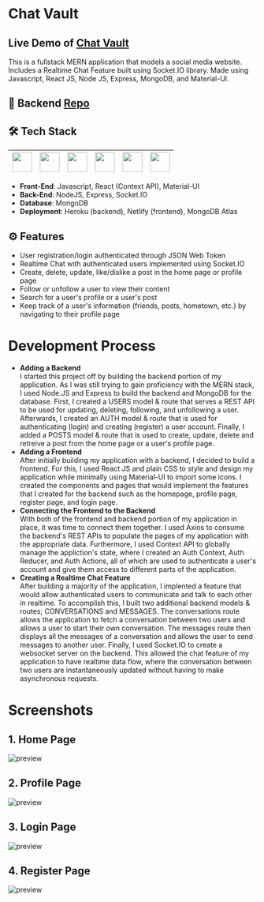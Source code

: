 # Chat Vault

## Live Demo of [Chat Vault](https://chatvault.netlify.app/)

This is a fullstack MERN application that models a social media website. Includes a Realtime Chat Feature built using Socket.IO library. Made using Javascript, React JS, Node JS, Express, MongoDB, and Material-UI. <br />

## 🔗 Backend [Repo](https://github.com/lazirpascual/chat-vault-backend)

## 🛠 Tech Stack

| <img src="https://cdn.jsdelivr.net/npm/simple-icons@v4/icons/javascript.svg" width="40"> | <img src="https://cdn.jsdelivr.net/npm/simple-icons@v4/icons/react.svg" width="40"> | <img src="https://cdn.jsdelivr.net/npm/simple-icons@4.25.0/icons/node-dot-js.svg" width="40"> | <img src="https://cdn.jsdelivr.net/npm/simple-icons@v4/icons/express.svg" width="40"> | <img src="https://cdn.jsdelivr.net/npm/simple-icons@v4/icons/mongodb.svg" width="40"> | <img src="https://cdn.jsdelivr.net/npm/simple-icons@v4/icons/material-ui.svg" width="40"> |
| :--------------------------------------------------------------------------------------: | :---------------------------------------------------------------------------------: | :-------------------------------------------------------------------------------------------: | ------------------------------------------------------------------------------------- | ------------------------------------------------------------------------------------- | ----------------------------------------------------------------------------------------- |

- **Front-End**: Javascript, React (Context API), Material-UI </br>
- **Back-End**: NodeJS, Express, Socket.IO </br>
- **Database**: MongoDB </br>
- **Deployment**: Heroku (backend), Netlify (frontend), MongoDB Atlas

## ⚙️ Features

- User registration/login authenticated through JSON Web Token
- Realtime Chat with authenticated users implemented using Socket.IO
- Create, delete, update, like/dislike a post in the home page or profile page
- Follow or unfollow a user to view their content
- Search for a user's profile or a user's post
- Keep track of a user's information (friends, posts, hometown, etc.) by navigating to their profile page

# Development Process

- **Adding a Backend** <br />
  I started this project off by building the backend portion of my application. As I was still trying to gain proficiency with the MERN stack, I used Node.JS and Express to build the backend and MongoDB for the database. First, I created a USERS model & route that serves a REST API to be used for updating, deleting, following, and unfollowing a user. Afterwards, I created an AUTH model & route that is used for authenticating (login) and creating (register) a user account. Finally, I added a POSTS model & route that is used to create, update, delete and retreive a post from the home page or a user's profile page.
- **Adding a Frontend** <br />
  After initially building my application with a backend, I decided to build a frontend. For this, I used React JS and plain CSS to style and design my application while minimally using Material-UI to import some icons. I created the components and pages that would implement the features that I created for the backend such as the homepage, profile page, register page, and login page.
- **Connecting the Frontend to the Backend** <br />
  With both of the frontend and backend portion of my application in place, it was time to connect them together. I used Axios to consume the backend's REST APIs to populate the pages of my application with the appropriate data. Furthermore, I used Context API to globally manage the appliction's state, where I created an Auth Context, Auth Reducer, and Auth Actions, all of which are used to authenticate a user's account and give them access to different parts of the application.
- **Creating a Realtime Chat Feature** <br />
  After building a majority of the application, I implented a feature that would allow authenticated users to communicate and talk to each other in realtime. To accomplish this, I built two additional backend models & routes; CONVERSATIONS and MESSAGES. The conversations route allows the application to fetch a conversation between two users and allows a user to start their own conversation. The messages route then displays all the messages of a conversation and allows the user to send messages to another user. Finally, I used Socket.IO to create a websocket server on the backend. This allowed the chat feature of my application to have realtime data flow, where the conversation between two users are instantaneously updated without having to make asynchronous requests.

# Screenshots

## 1. Home Page

![preview](https://i.imgur.com/mmY5ii9.jpg)

## 2. Profile Page

![preview](https://i.imgur.com/d14rGob.jpg)

## 3. Login Page

![preview](https://i.imgur.com/OnKz4D9.jpg)

## 4. Register Page

![preview](https://i.imgur.com/0dPLz5B.jpg)

